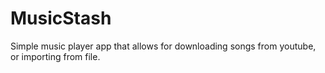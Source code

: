 # MusicStash
Simple music player app that allows for downloading songs from youtube, or importing from file.
